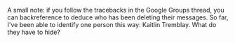 A small note:  if you follow the tracebacks in the Google Groups thread, you can backreference to deduce who has been deleting their messages.  So far, I've been able to identify one person this way:  Kaitlin Tremblay.  What do they have to hide?

